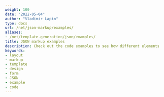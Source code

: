 ```yaml
---
weight: 100
date: "2022-05-04"
author: "Vladimir Lapin"
type: docs
url: /net/json-markup/examples/
aliases:
- /net/template-generation/json/examples/
title: JSON markup examples
description: Check out the code examples to see how different elements can be used and combined with each other.
keywords:
- layout
- markup
- template
- design
- form
- JSON
- example
- code
---
```

